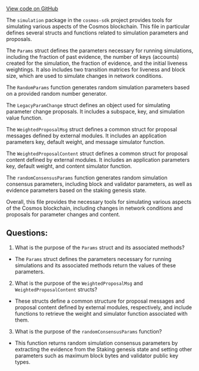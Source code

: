 [View code on GitHub](https://github.com/cosmos/cosmos-sdk/blob/main/x/simulation/params.go)

The `simulation` package in the `cosmos-sdk` project provides tools for simulating various aspects of the Cosmos blockchain. This file in particular defines several structs and functions related to simulation parameters and proposals.

The `Params` struct defines the parameters necessary for running simulations, including the fraction of past evidence, the number of keys (accounts) created for the simulation, the fraction of evidence, and the initial liveness weightings. It also includes two transition matrices for liveness and block size, which are used to simulate changes in network conditions.

The `RandomParams` function generates random simulation parameters based on a provided random number generator.

The `LegacyParamChange` struct defines an object used for simulating parameter change proposals. It includes a subspace, key, and simulation value function.

The `WeightedProposalMsg` struct defines a common struct for proposal messages defined by external modules. It includes an application parameters key, default weight, and message simulator function.

The `WeightedProposalContent` struct defines a common struct for proposal content defined by external modules. It includes an application parameters key, default weight, and content simulator function.

The `randomConsensusParams` function generates random simulation consensus parameters, including block and validator parameters, as well as evidence parameters based on the staking genesis state.

Overall, this file provides the necessary tools for simulating various aspects of the Cosmos blockchain, including changes in network conditions and proposals for parameter changes and content.
## Questions: 
 1. What is the purpose of the `Params` struct and its associated methods?
- The `Params` struct defines the parameters necessary for running simulations and its associated methods return the values of these parameters.
2. What is the purpose of the `WeightedProposalMsg` and `WeightedProposalContent` structs?
- These structs define a common structure for proposal messages and proposal content defined by external modules, respectively, and include functions to retrieve the weight and simulator function associated with them.
3. What is the purpose of the `randomConsensusParams` function?
- This function returns random simulation consensus parameters by extracting the evidence from the Staking genesis state and setting other parameters such as maximum block bytes and validator public key types.